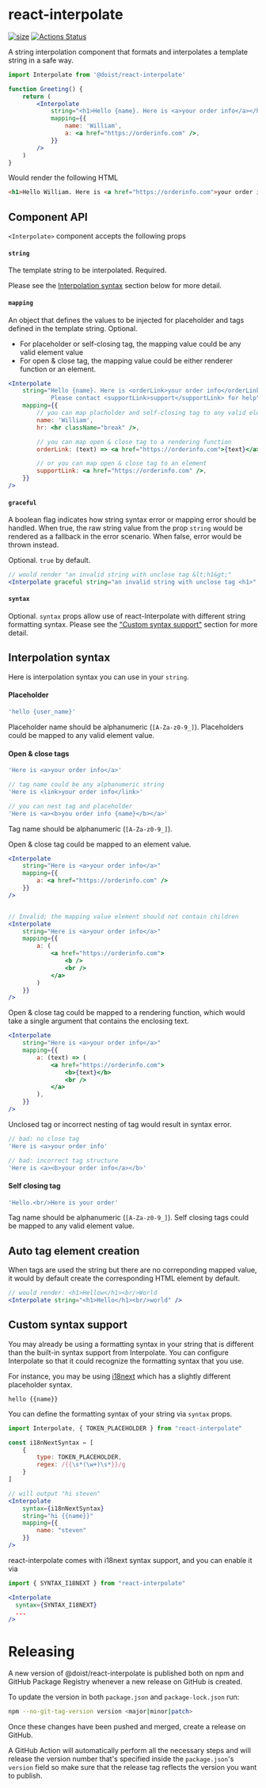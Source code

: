 # react-interpolate

[![size](http://img.badgesize.io/https://cdn.jsdelivr.net/gh/Doist/react-interpolate/dist/react-interpolate.min.cjs?compression=gzip)](http://img.badgesize.io/https://cdn.jsdelivr.net/gh/Doist/react-interpolate/dist/react-interpolate.min.cjs?compression=gzip) [![Actions Status](https://github.com/Doist/react-interpolate/workflows/CI/badge.svg)](https://github.com/Doist/react-interpolate/actions)

A string interpolation component that formats and interpolates a template string in a safe way.

```jsx
import Interpolate from '@doist/react-interpolate'

function Greeting() {
    return (
        <Interpolate
            string="<h1>Hello {name}. Here is <a>your order info</a></h1>"
            mapping={{
                name: 'William',
                a: <a href="https://orderinfo.com" />,
            }}
        />
    )
}
```

Would render the following HTML

```html
<h1>Hello William. Here is <a href="https://orderinfo.com">your order info</a></h1>
```

## Component API

`<Interpolate>` component accepts the following props

#### `string`

The template string to be interpolated. Required.

Please see the [Interpolation syntax](./#interpolation-syntax) section below for more detail.

#### `mapping`

An object that defines the values to be injected for placeholder and tags defined in the template string. Optional.

-   For placeholder or self-closing tag, the mapping value could be any valid element value
-   For open & close tag, the mapping value could be either renderer function or an element.

```jsx
<Interpolate
    string="Hello {name}. Here is <orderLink>your order info</orderLink><hr/>.  \
            Please contact <supportLink>support</supportLink> for help"
    mapping={{
        // you can map placholder and self-closing tag to any valid element value
        name: 'William',
        hr: <hr className="break" />,

        // you can map open & close tag to a rendering function
        orderLink: (text) => <a href="https://orderinfo.com">{text}</a>,

        // or you can map open & close tag to an element
        supportLink: <a href="https://orderinfo.com" />,
    }}
/>
```

#### `graceful`

A boolean flag indicates how string syntax error or mapping error should be handled. When true, the raw string value from the prop `string` would be rendered as a fallback in the error scenario. When false, error would be thrown instead.

Optional. `true` by default.

```jsx
// would render "an invalid string with unclose tag &lt;h1&gt;"
<Interpolate graceful string="an invalid string with unclose tag <h1>" />
```

#### `syntax`

Optional. `syntax` props allow use of react-Interpolate with different string formatting syntax. Please see the ["Custom syntax support"](#custom-syntax-support) section for more detail.

## Interpolation syntax

Here is interpolation syntax you can use in your `string`.

#### Placeholder

```jsx
'hello {user_name}'
```

Placeholder name should be alphanumeric (`[A-Za-z0-9_]`). Placeholders could be mapped to any valid element value.

#### Open & close tags

```jsx
'Here is <a>your order info</a>'

// tag name could be any alphanumeric string
'Here is <link>your order info</link>'

// you can nest tag and placeholder
'Here is <a><b>you order info {name}</b></a>'
```

Tag name should be alphanumeric (`[A-Za-z0-9_]`).

Open & close tag could be mapped to an element value.

```jsx
<Interpolate
    string="Here is <a>your order info</a>"
    mapping={{
        a: <a href="https://orderinfo.com" />
    }}
/>


// Invalid; the mapping value element should not contain children
<Interpolate
    string="Here is <a>your order info</a>"
    mapping={{
        a: (
            <a href="https://orderinfo.com">
                <b />
                <br />
            </a>
        )
    }}
/>
```

Open & close tag could be mapped to a rendering function, which would take a single argument that contains the enclosing text.

```jsx
<Interpolate
    string="Here is <a>your order info</a>"
    mapping={{
        a: (text) => (
            <a href="https://orderinfo.com">
                <b>{text}</b>
                <br />
            </a>
        ),
    }}
/>
```

Unclosed tag or incorrect nesting of tag would result in syntax error.

```js
// bad: no close tag
'Here is <a>your order info'

// bad: incorrect tag structure
'Here is <a><b>your order info</a></b>'
```

#### Self closing tag

```js
'Hello.<br/>Here is your order'
```

Tag name should be alphanumeric (`[A-Za-z0-9_]`). Self closing tags could be mapped to any valid element value.

## Auto tag element creation

When tags are used the string but there are no correponding mapped value, it would by default create the corresponding HTML element by default.

```jsx
// would render: <h1>Hellow</h1><br/>World
<Interpolate string="<h1>Hello</h1><br/>world" />
```

## Custom syntax support

You may already be using a formatting syntax in your string that is different than the built-in syntax support from Interpolate. You can configure Interpolate so that it could recognize the formatting syntax that you use.

For instance, you may be using [i18next](https://www.i18next.com/) which has a slightly different placeholder syntax.

```
hello {{name}}
```

You can define the formatting syntax of your string via `syntax` props.

```jsx
import Interpolate, { TOKEN_PLACEHOLDER } from "react-interpolate"

const i18nNextSyntax = [
    {
        type: TOKEN_PLACEHOLDER,
        regex: /{{\s*(\w+)\s*}}/g
    }
]

// will output "hi steven"
<Interpolate
    syntax={i18nNextSyntax}
    string="hi {{name}}"
    mapping={{
        name: "steven"
    }}
/>
```

react-interpolate comes with i18next syntax support, and you can enable it via

```jsx
import { SYNTAX_I18NEXT } from "react-interpolate"

<Interpolate
  syntax={SYNTAX_I18NEXT}
  ...
/>
```

# Releasing

A new version of @doist/react-interpolate is published both on npm and GitHub Package Registry whenever a new release on GitHub is created.

To update the version in both `package.json` and `package-lock.json` run:

```sh
npm --no-git-tag-version version <major|minor|patch>
```

Once these changes have been pushed and merged, create a release on GitHub.

A GitHub Action will automatically perform all the necessary steps and will release the version number that's specified inside the `package.json`'s `version` field so make sure that the release tag reflects the version you want to publish.
